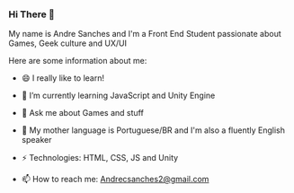 ### Hi There 👋
My name is Andre Sanches and I'm a Front End Student passionate about Games, Geek culture and UX/UI

Here are some information about me:
- 😄 I really like to learn!
- 🌱 I’m currently learning JavaScript and Unity Engine
- 💬 Ask me about Games and stuff
- 👅 My mother language is Portuguese/BR and I'm also a fluently English speaker
- ⚡ Technologies: HTML, CSS, JS and Unity

- 📫 How to reach me: Andrecsanches2@gmail.com 
